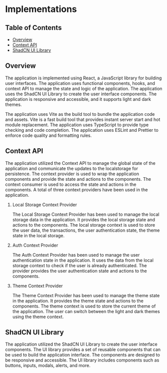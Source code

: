 # Implementations

## Table of Contents

- [Overview](#overview)
- [Context API](#context-api)
- [ShadCN UI Library](#shadcn-ui-library)

## Overview

The application is implemented using React, a JavaScript library for building user interfaces. The application uses functional components, hooks, and context API to manage the state and logic of the application. The application uses the ShadCN UI Library to create the user interface components. The application is responsive and accessible, and it supports light and dark themes.

The application uses Vite as the build tool to bundle the application code and assets. Vite is a fast build tool that provides instant server start and hot module replacement. The application uses TypeScript to provide type checking and code completion. The application uses ESLint and Prettier to enforce code quality and formatting rules.

## Context API

The application utilized the Context API to manage the global state of the application and communicate the updates to the localstorage for persistence. The context provider is used to wrap the application components and provide the state and actions to the components. The context consumer is used to access the state and actions in the components. A total of three context providers have been used in the application.

1. Local Storage Context Provider

   The Local Storage Context Provider has been used to manage the local storage data in the application. It provides the local storage state and actions to the components. The local storage context is used to store the user data, the transactions, the user authentication state, the theme state in the local storage.

2. Auth Context Provider

   The Auth Context Provider has been used to manage the user authentication state in the application. It uses the data from the local storage context to check if the user is already authenticated. The provider provides the user authentication state and actions to the components.

3. Theme Context Provider

   The Theme Context Provider has been used to manage the theme state in the application. It provides the theme state and actions to the components. The theme context is used to store the current theme of the application. The user can switch between the light and dark themes using the theme context.

## ShadCN UI Library

The application utilized the ShadCN UI Library to create the user interface components. The UI library provides a set of reusable components that can be used to build the application interface. The components are designed to be responsive and accessible. The UI library includes components such as buttons, inputs, modals, alerts, and more.
